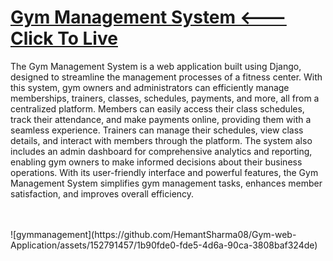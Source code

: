 <a href="https://hemantsharma08.pythonanywhere.com/"><h1>Gym Management System <---Click To Live</h1></a>
The Gym Management System is a web application built using Django, designed to streamline the management processes of a fitness center. 
With this system, gym owners and administrators can efficiently manage memberships, trainers, classes, schedules, payments, and more, 
all from a centralized platform. Members can easily access their class schedules, track their attendance, and make payments online, providing 
them with a seamless experience. Trainers can manage their schedules, view class details, and interact with members through the platform. 
The system also includes an admin dashboard for comprehensive analytics and reporting, enabling gym owners to make informed decisions about their business operations.
With its user-friendly interface and powerful features, the Gym Management System simplifies gym management tasks, enhances member satisfaction, and improves overall efficiency.

<br>
<br>
![gymmanagement](https://github.com/HemantSharma08/Gym-web-Application/assets/152791457/1b90fde0-fde5-4d6a-90ca-3808baf324de)
